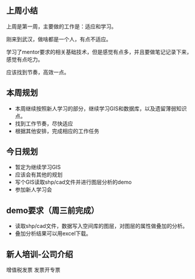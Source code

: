 ## 上周小结

上周是第一周，主要做的工作是：适应和学习。

刚来到武汉，做啥都是一个人，有点不适应。

学习了mentor要求的相关基础技术，但是感觉有点多，并且要做笔记记录下来，感觉有点吃力。

应该找到节奏，高效一点。

## 本周规划

- 本周继续按照新人学习的部分，继续学习GIS和数据库，以及遗留薄弱知识点。
- 找到工作节奏，尽快适应
- 根据其他安排，完成相应的工作任务

## 今日规划

- 暂定为继续学习GIS
- 应该会有其他的规划
- 写个GIS读取shp/cad文件并进行图层分析的demo
- 参加新人学习会

## demo要求（周三前完成）

- 读取shp/cad文件，数据写入空间库的图层，对图层的属性做叠加的分析。
- 叠加分析结果可以用excel下载。


## 新人培训-公司介绍
增值税发票
发票开专票